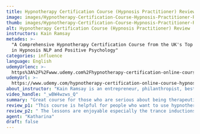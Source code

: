 ```yaml
---
title: Hypnotherapy Certification Course (Hypnosis Practitioner) Review
image: images/Hypnotherapy-Certification-Course-Hypnosis-Practitioner-Review.jpeg
thumb: images/Hypnotherapy-Certification-Course-Hypnosis-Practitioner-Review.jpeg
alt: Hypnotherapy Certification Course (Hypnosis Practitioner) Review
instructors: Kain Ramsay
metades: >-
  "A Comprehensive Hypnotherapy Certification Course from the UK's Top Trainers
  in Hypnosis NLP and Positive Psychology"
categories: influence
language: English
udemyUrlenc: >-
  https%3A%2F%2Fwww.udemy.com%2Fhypnotherapy-certification-online-course-hypnosis-practitioner-nlp%2F
udemyUrl: >-
  https://www.udemy.com/hypnotherapy-certification-online-course-hypnosis-practitioner-nlp/
about_instructor: "Kain Ramsay is an entrepreneur, philanthropist, best-selling instructor and the chairman of Solid Grounds, a charity dedicated to helping ex-military personnel to adjust again to civilian life. For the past decade, Ramsay has influenced more than 105,000 people by providing them with training courses that help them live a more purposeful life."
video_handle: "_wBW4wzws_Q"
summary: "Great course for those who are serious about being therapeutic hypnosis practitioner. The course provides lots of supplemental learning resources and extensive information that gives the students a great foundational understanding of hypnosis and how they can effectively use it to treat their clients."
review_p1: "This course is helpful for people who want to use hypnotherapy for their business. The course gives a new perspective on hypnotherapy and provided realistic and accurate information about it. The key points in the course are highlighted so the students would know their importance. The instructor is very inspirational and would motivate anyone who wants to be a therapeutic hypnosis practitioner.  There are a lot of additional materials for the students to utilize and supplement their knowledge. The content of the lessons gives the student a good understanding of hypnosis and how they can use it as a therapy in their work."
review_p2: " The lessons are enjoyable especially the trance inductions which gives the students the motivation to move forward with their career and use it on their clients. The course teaches a lot of new techniques and teaches the students to be more analytical with their work. The pace is great and the build-up of the lesson does not overwhelm the student. The students are given a concise and clear overview of each topic. Students who would take their time to train using the given material are sure to have an effective result in hypnotizing people as a treatment and gives them a great foundation on which they can build more knowledge."
agent: "Katharina"
draft: false
---
```



